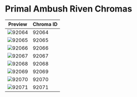 # Primal Ambush Riven Chromas

| Preview | Chroma ID |
|---------|-----------|
| ![92064](https://raw.communitydragon.org/latest/plugins/rcp-be-lol-game-data/global/default/v1/champion-chroma-images/92/92064.png) | 92064 |
| ![92065](https://raw.communitydragon.org/latest/plugins/rcp-be-lol-game-data/global/default/v1/champion-chroma-images/92/92065.png) | 92065 |
| ![92066](https://raw.communitydragon.org/latest/plugins/rcp-be-lol-game-data/global/default/v1/champion-chroma-images/92/92066.png) | 92066 |
| ![92067](https://raw.communitydragon.org/latest/plugins/rcp-be-lol-game-data/global/default/v1/champion-chroma-images/92/92067.png) | 92067 |
| ![92068](https://raw.communitydragon.org/latest/plugins/rcp-be-lol-game-data/global/default/v1/champion-chroma-images/92/92068.png) | 92068 |
| ![92069](https://raw.communitydragon.org/latest/plugins/rcp-be-lol-game-data/global/default/v1/champion-chroma-images/92/92069.png) | 92069 |
| ![92070](https://raw.communitydragon.org/latest/plugins/rcp-be-lol-game-data/global/default/v1/champion-chroma-images/92/92070.png) | 92070 |
| ![92071](https://raw.communitydragon.org/latest/plugins/rcp-be-lol-game-data/global/default/v1/champion-chroma-images/92/92071.png) | 92071 |